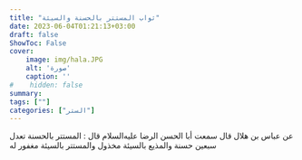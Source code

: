 ```yaml
---
title: "ثواب المستتر بالحسنة والسيئة"
date: 2023-06-04T01:21:13+03:00
draft: false
ShowToc: False
cover:
    image: img/hala.JPG
    alt: 'صورة'
    caption: ''
#    hidden: false
summary: 
tags: [""]
categories: ["الستر"]
---
```

عن عباس بن هلال قال سمعت أبا الحسن الرضا عليه‌السلام قال : المستتر
بالحسنة تعدل سبعين حسنة والمذيع بالسيئة مخذول والمستتر بالسيئة مغفور له


